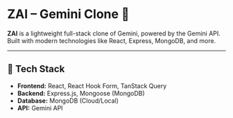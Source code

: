 # ZAI – Gemini Clone 🤖

**ZAI** is a lightweight full-stack clone of Gemini, powered by the Gemini API.  
Built with modern technologies like React, Express, MongoDB, and more.

---

## 🚀 Tech Stack

- **Frontend:** React, React Hook Form, TanStack Query
- **Backend:** Express.js, Mongoose (MongoDB)
- **Database:** MongoDB (Cloud/Local)
- **API:** Gemini API